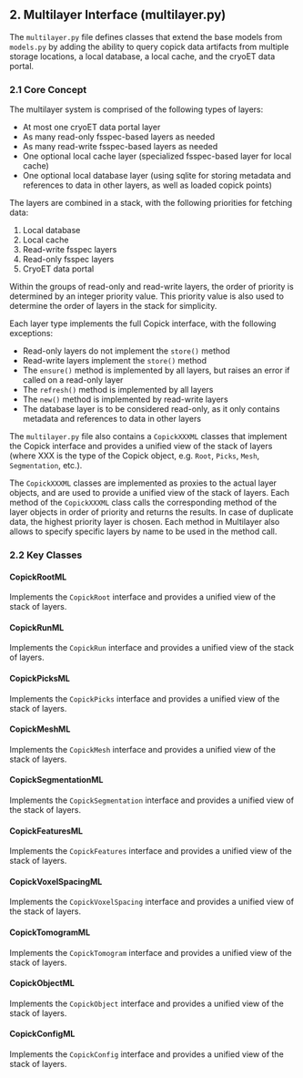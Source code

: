 ## 2. Multilayer Interface (multilayer.py)

The `multilayer.py` file defines classes that extend the base models from `models.py` by adding the ability to query
copick data artifacts from multiple storage locations, a local database, a local cache, and the cryoET data portal.

### 2.1 Core Concept

The multilayer system is comprised of the following types of layers: 

- At most one cryoET data portal layer
- As many read-only fsspec-based layers as needed
- As many read-write fsspec-based layers as needed
- One optional local cache layer (specialized fsspec-based layer for local cache)
- One optional local database layer (using sqlite for storing metadata and references to data in other layers, as well as loaded copick points)

The layers are combined in a stack, with the following priorities for fetching data:

1. Local database
2. Local cache
3. Read-write fsspec layers
4. Read-only fsspec layers
5. CryoET data portal

Within the groups of read-only and read-write layers, the order of priority is determined by an integer priority value. This priority value is also used to determine the order of layers in the stack for simplicity.

Each layer type implements the full Copick interface, with the following exceptions:

- Read-only layers do not implement the `store()` method
- Read-write layers implement the `store()` method
- The `ensure()` method is implemented by all layers, but raises an error if called on a read-only layer
- The `refresh()` method is implemented by all layers
- The `new()` method is implemented by read-write layers
- The database layer is to be considered read-only, as it only contains metadata and references to data in other layers

The `multilayer.py` file also contains a `CopickXXXML` classes that implement the Copick interface and provides a unified view of the stack of layers (where XXX is the type of the Copick object, e.g. `Root`, `Picks`, `Mesh`, `Segmentation`, etc.).

The `CopickXXXML` classes are implemented as proxies to the actual layer objects, and are used to provide a unified view of the stack of layers. Each method of the `CopickXXXML` class calls the 
corresponding method of the layer objects in order of priority and returns the results. In case of duplicate data, the highest priority layer is chosen. Each method in Multilayer also allows to specify specific layers by name to be used in the method call.

### 2.2 Key Classes

#### CopickRootML

Implements the `CopickRoot` interface and provides a unified view of the stack of layers.

#### CopickRunML

Implements the `CopickRun` interface and provides a unified view of the stack of layers.

#### CopickPicksML

Implements the `CopickPicks` interface and provides a unified view of the stack of layers.

#### CopickMeshML

Implements the `CopickMesh` interface and provides a unified view of the stack of layers.

#### CopickSegmentationML

Implements the `CopickSegmentation` interface and provides a unified view of the stack of layers.

#### CopickFeaturesML

Implements the `CopickFeatures` interface and provides a unified view of the stack of layers.

#### CopickVoxelSpacingML

Implements the `CopickVoxelSpacing` interface and provides a unified view of the stack of layers.

#### CopickTomogramML

Implements the `CopickTomogram` interface and provides a unified view of the stack of layers.

#### CopickObjectML

Implements the `CopickObject` interface and provides a unified view of the stack of layers.

#### CopickConfigML

Implements the `CopickConfig` interface and provides a unified view of the stack of layers.


